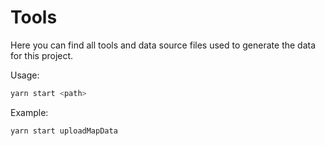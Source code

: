 # Tools

Here you can find all tools and data source files used to generate the data for this project.

Usage:

```bash
yarn start <path>
```

Example:

```bash
yarn start uploadMapData
```
